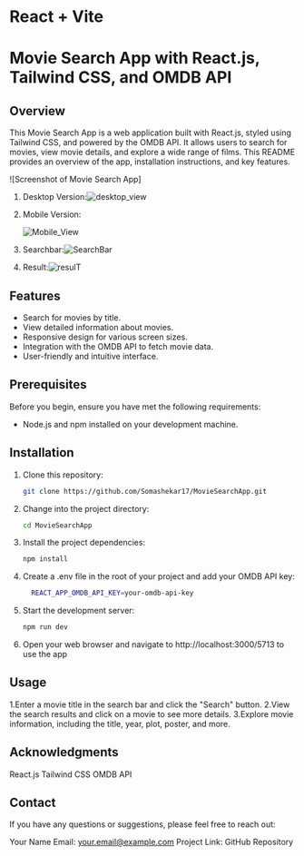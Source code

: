 # React + Vite

# Movie Search App with React.js, Tailwind CSS, and OMDB API

## Overview

This Movie Search App is a web application built with React.js, styled using Tailwind CSS, and powered by the OMDB API. It allows users to search for movies, view movie details, and explore a wide range of films. This README provides an overview of the app, installation instructions, and key features.

![Screenshot of Movie Search App]


1. Desktop Version:![desktop_view](https://github.com/somashekar17/MovieSearchApp/assets/49157790/7b2e4910-8ec8-4fe0-8219-313ad0e2bea2)



2. Mobile Version:
  
  
   ![Mobile_View](https://github.com/somashekar17/MovieSearchApp/assets/49157790/1d39a495-687c-48ee-9660-575bbed10bd4)



6. Searchbar:![SearchBar](https://github.com/somashekar17/MovieSearchApp/assets/49157790/709bd988-0a93-4389-b40f-71e870e18797)



7. Result:![resulT](https://github.com/somashekar17/MovieSearchApp/assets/49157790/549cf913-9616-43f0-bf33-24d6da7d04e2)


## Features

- Search for movies by title.
- View detailed information about movies.
- Responsive design for various screen sizes.
- Integration with the OMDB API to fetch movie data.
- User-friendly and intuitive interface.

## Prerequisites

Before you begin, ensure you have met the following requirements:

- Node.js and npm installed on your development machine.

## Installation

1. Clone this repository:

   ```bash
   git clone https://github.com/Somashekar17/MovieSearchApp.git

2. Change into the project directory:
   ```bash
   cd MovieSearchApp
   
3. Install the project dependencies:
   ```bash
   npm install

4. Create a .env file in the root of your project and add your OMDB API key:
   ```bash
     REACT_APP_OMDB_API_KEY=your-omdb-api-key

5. Start the development server:
   ```bash
   npm run dev

6. Open your web browser and navigate to http://localhost:3000/5713 to use the app


## Usage
  1.Enter a movie title in the search bar and click the "Search" button.
  2.View the search results and click on a movie to see more details.
  3.Explore movie information, including the title, year, plot, poster, and more.

  
## Acknowledgments
React.js
Tailwind CSS
OMDB API

## Contact
If you have any questions or suggestions, please feel free to reach out:

Your Name
Email: your.email@example.com
Project Link: GitHub Repository
